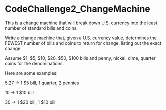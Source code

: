 CodeChallenge2_ChangeMachine
============================

This is a change machine that will break down U.S. currency into the least number of standard bills and coins.

Write a change machine that, given a U.S. currency value, determines the FEWEST number of bills and coins to return for change, listing out the exact change.

 Assume $1, $5, $10, $20, $50, $100 bills and penny, nickel, dime, quarter coins for the denominations.

  

 Here are some examples:

 5.27 -> 1 $5 bill, 1 quarter, 2 pennies

 10 -> 1 $10 bill

 30 -> 1 $20 bill, 1 $10 bill

